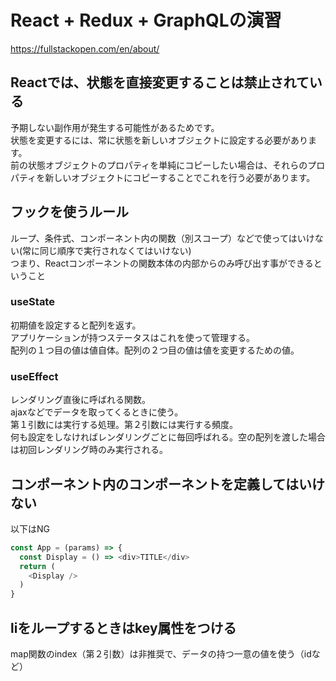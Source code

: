 # React + Redux + GraphQLの演習
https://fullstackopen.com/en/about/

## Reactでは、状態を直接変更することは禁止されている
予期しない副作用が発生する可能性があるためです。  
状態を変更するには、常に状態を新しいオブジェクトに設定する必要があります。  
前の状態オブジェクトのプロパティを単純にコピーしたい場合は、それらのプロパティを新しいオブジェクトにコピーすることでこれを行う必要があります。  

## フックを使うルール
ループ、条件式、コンポーネント内の関数（別スコープ）などで使ってはいけない(常に同じ順序で実行されなくてはいけない)  
つまり、Reactコンポーネントの関数本体の内部からのみ呼び出す事ができるということ  

### useState
初期値を設定すると配列を返す。  
アプリケーションが持つステータスはこれを使って管理する。  
配列の１つ目の値は値自体。配列の２つ目の値は値を変更するための値。

### useEffect
レンダリング直後に呼ばれる関数。  
ajaxなどでデータを取ってくるときに使う。  
第１引数には実行する処理。第２引数には実行する頻度。  
何も設定をしなければレンダリングごとに毎回呼ばれる。空の配列を渡した場合は初回レンダリング時のみ実行される。

## コンポーネント内のコンポーネントを定義してはいけない
以下はNG

```js
const App = (params) => {
  const Display = () => <div>TITLE</div>
  return (
    <Display />
  )
}
```

## liをループするときはkey属性をつける
map関数のindex（第２引数）は非推奨で、データの持つ一意の値を使う（idなど）